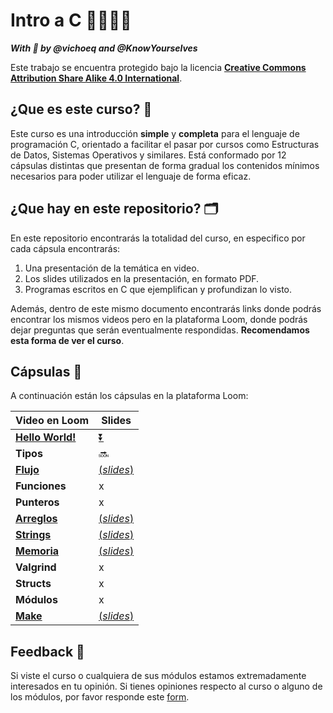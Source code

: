 # Intro a C 👩‍💻👨‍💻

*__With 💜 by @vichoeq and @KnowYourselves__*

Este trabajo se encuentra protegido bajo la licencia [**Creative Commons Attribution Share Alike 4.0 International**](https://github.com/DCCentral-de-Apuntes/intro-C/blob/master/LICENSE.txt). 

## ¿Que es este curso? 🤔

Este curso es una introducción **simple** y **completa** para el lenguaje de programación C, orientado a facilitar el pasar por cursos como Estructuras de Datos, Sistemas Operativos y similares. Está conformado por 12 cápsulas distintas que presentan de forma gradual los contenidos mínimos necesarios para poder utilizar el lenguaje de forma eficaz.

## ¿Que hay en este repositorio? 🗂

En este repositorio encontrarás la totalidad del curso, en especifico por cada cápsula encontrarás:
1. Una presentación de la temática en video.
2. Los slides utilizados en la presentación, en formato PDF.
3. Programas escritos en C que ejemplifican y profundizan lo visto.

Además, dentro de este mismo documento encontrarás links donde podrás encontrar los mismos videos pero en la plataforma Loom, donde podrás dejar preguntas que serán eventualmente respondidas. **Recomendamos esta forma de ver el curso**.

## Cápsulas 🧾

A continuación están los cápsulas en la plataforma Loom:
 
| Video en Loom | Slides |
|--- | --- |
[**Hello World!**](https://www.loom.com/share/4ca946390da647fdb8ba7fb89e6a5ca1) | [⏬](https://github.com/DCCentral-de-Apuntes/intro-C/blob/master/00%20-%20Hello%20World!/00%20-%20Hello%20World.pdf)
**Tipos** | 🔜
 [**Flujo**](https://www.loom.com/share/103192e770524abc8b6b83446949f167) | [(_slides_)](https://github.com/DCCentral-de-Apuntes/intro-C/blob/master/02%20-%20Flujo/02%20-%20Flujo.pdf)
 **Funciones** | x
 **Punteros** | x
 [**Arreglos**](https://www.loom.com/share/08134a0ba3164f9cabbdd3f8f3e837b6) | [(_slides_)](https://github.com/DCCentral-de-Apuntes/intro-C/blob/master/05%20-%20Arreglos/05%20-%20Arreglos.pdf)
 [**Strings**](https://www.loom.com/share/9ae5919ef6d4442db4aa917cf07ae7b3) | [(_slides_)](https://github.com/DCCentral-de-Apuntes/intro-C/blob/master/06%20-%20Strings/06%20-%20Strings.pdf)
[**Memoria**](https://www.loom.com/share/936b6177d19847a6af0b1e18899a6c0a) | [(_slides_)](https://github.com/DCCentral-de-Apuntes/intro-C/blob/master/07%20-%20Memoria/07%20-%20Memoria.pdf)
 **Valgrind** | x
 **Structs** | x
 **Módulos** | x
 [**Make**](https://www.loom.com/share/ea4e8acb990942f49c4958426614cb91) | [(_slides_)](https://github.com/DCCentral-de-Apuntes/intro-C/tree/master/11%20-%20Make)

## Feedback 🧐

Si viste el curso o cualquiera de sus módulos estamos extremadamente interesados en tu opinión. Si tienes opiniones respecto al curso o alguno de los módulos, por favor responde este [form](https://forms.gle/vsLycZX8zDrW1LMm9).

